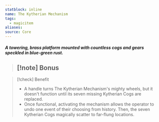 ```yaml
---
statblock: inline
name: The Kytherian Mechanism
tags:
  - magicitem
aliases: 
source: Core
---
```

#### *A towering, brass platform mounted with countless cogs and gears speckled in blue-green rust.*

>[!note] Bonus
>- 

>[!check] Benefit
>- A handle turns The Kytherian Mechanism's mighty wheels, but it doesn't function until its seven missing Kytherian Cogs are replaced.
>- Once functional, activating the mechanism allows the operator to undo one event of their choosing from history. Then, the seven Kytherian Cogs magically scatter to far-flung locations.